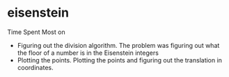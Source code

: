 # eisenstein

Time Spent Most on
- Figuring out the division algorithm. The problem was figuring out what the floor of a number is in the Eisenstein integers
- Plotting the points. Plotting the points and figuring out the translation in coordinates.
